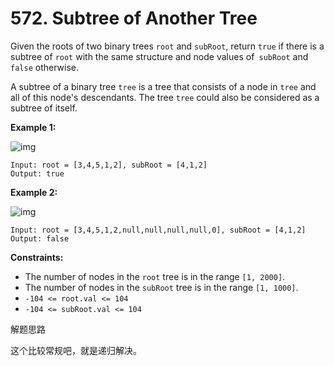 # 572. Subtree of Another Tree

Given the roots of two binary trees `root` and `subRoot`, return `true` if there is a subtree of `root` with the same structure and node values of` subRoot` and `false` otherwise.

A subtree of a binary tree `tree` is a tree that consists of a node in `tree` and all of this node's descendants. The tree `tree` could also be considered as a subtree of itself.

 

**Example 1:**

![img](https://assets.leetcode.com/uploads/2021/04/28/subtree1-tree.jpg)

```
Input: root = [3,4,5,1,2], subRoot = [4,1,2]
Output: true
```

**Example 2:**

![img](https://assets.leetcode.com/uploads/2021/04/28/subtree2-tree.jpg)

```
Input: root = [3,4,5,1,2,null,null,null,null,0], subRoot = [4,1,2]
Output: false
```

 

**Constraints:**

- The number of nodes in the `root` tree is in the range `[1, 2000]`.
- The number of nodes in the `subRoot` tree is in the range `[1, 1000]`.
- `-104 <= root.val <= 104`
- `-104 <= subRoot.val <= 104`



解题思路

这个比较常规吧，就是递归解决。
